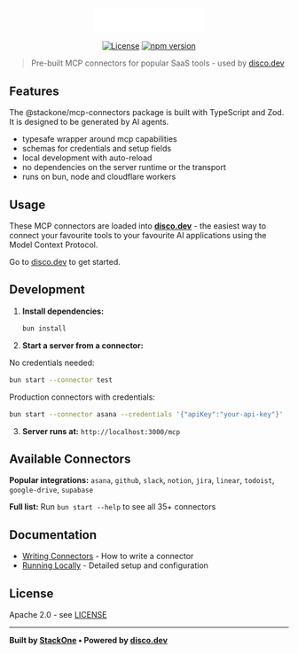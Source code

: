 <div align="center">
  <img src="docs/assets/logo.svg" alt="Disco Logo" width="200" />
  
  [![License](https://img.shields.io/badge/License-Apache_2.0-blue.svg)](https://opensource.org/licenses/Apache-2.0)
  [![npm version](https://badge.fury.io/js/@stackone%2Fmcp-connectors.svg)](https://badge.fury.io/js/@stackone%2Fmcp-connectors)
</div>

> Pre-built MCP connectors for popular SaaS tools - used by [disco.dev](https://disco.dev)

## Features

The @stackone/mcp-connectors package is built with TypeScript and Zod. It is designed to be generated by AI agents.

- typesafe wrapper around mcp capabilities
- schemas for credentials and setup fields
- local development with auto-reload
- no dependencies on the server runtime or the transport
- runs on bun, node and cloudflare workers

## Usage

These MCP connectors are loaded into [**disco.dev**](https://disco.dev) - the easiest way to connect your favourite tools to your favourite AI applications using the Model Context Protocol.

Go to [disco.dev](https://disco.dev) to get started.

## Development

1. **Install dependencies:**

   ```bash
   bun install
   ```

2. **Start a server from a connector:**

No credentials needed:

```bash
bun start --connector test
```

Production connectors with credentials:

```bash
bun start --connector asana --credentials '{"apiKey":"your-api-key"}'
```

3. **Server runs at:** `http://localhost:3000/mcp`

## Available Connectors

**Popular integrations:** `asana`, `github`, `slack`, `notion`, `jira`, `linear`, `todoist`, `google-drive`, `supabase`

**Full list:** Run `bun start --help` to see all 35+ connectors

## Documentation

- [Writing Connectors](./docs/writing-connectors.md) - How to write a connector
- [Running Locally](./docs/running-locally.md) - Detailed setup and configuration

## License

Apache 2.0 - see [LICENSE](LICENSE)

---

**Built by [StackOne](https://stackone.com) • Powered by [disco.dev](https://disco.dev)**
